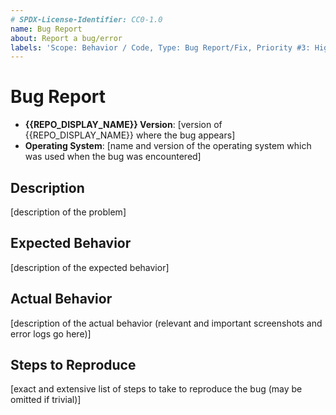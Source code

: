 ```yaml
---
# SPDX-License-Identifier: CC0-1.0
name: Bug Report
about: Report a bug/error
labels: 'Scope: Behavior / Code, Type: Bug Report/Fix, Priority #3: High, Status #1: Requested'
---
```


# Bug Report #

* **{{REPO_DISPLAY_NAME}} Version**: [version of {{REPO_DISPLAY_NAME}} where the bug appears]
* **Operating System**: [name and version of the operating system which was used when the bug was encountered]

## Description ##

[description of the problem]

## Expected Behavior ##

[description of the expected behavior]

## Actual Behavior ##

[description of the actual behavior (relevant and important screenshots and error logs go here)]

## Steps to Reproduce ##

[exact and extensive list of steps to take to reproduce the bug (may be omitted if trivial)]
